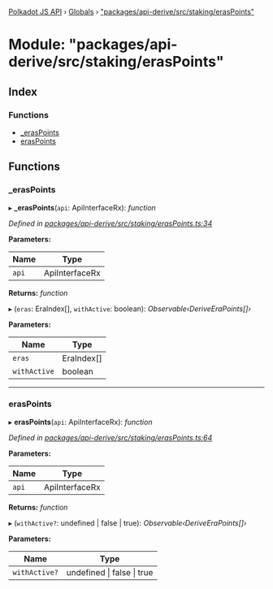 [Polkadot JS API](../README.md) › [Globals](../globals.md) › ["packages/api-derive/src/staking/erasPoints"](_packages_api_derive_src_staking_eraspoints_.md)

# Module: "packages/api-derive/src/staking/erasPoints"

## Index

### Functions

* [_erasPoints](_packages_api_derive_src_staking_eraspoints_.md#_eraspoints)
* [erasPoints](_packages_api_derive_src_staking_eraspoints_.md#eraspoints)

## Functions

###  _erasPoints

▸ **_erasPoints**(`api`: ApiInterfaceRx): *function*

*Defined in [packages/api-derive/src/staking/erasPoints.ts:34](https://github.com/polkadot-js/api/blob/014f08c7c/packages/api-derive/src/staking/erasPoints.ts#L34)*

**Parameters:**

Name | Type |
------ | ------ |
`api` | ApiInterfaceRx |

**Returns:** *function*

▸ (`eras`: EraIndex[], `withActive`: boolean): *Observable‹DeriveEraPoints[]›*

**Parameters:**

Name | Type |
------ | ------ |
`eras` | EraIndex[] |
`withActive` | boolean |

___

###  erasPoints

▸ **erasPoints**(`api`: ApiInterfaceRx): *function*

*Defined in [packages/api-derive/src/staking/erasPoints.ts:64](https://github.com/polkadot-js/api/blob/014f08c7c/packages/api-derive/src/staking/erasPoints.ts#L64)*

**Parameters:**

Name | Type |
------ | ------ |
`api` | ApiInterfaceRx |

**Returns:** *function*

▸ (`withActive?`: undefined | false | true): *Observable‹DeriveEraPoints[]›*

**Parameters:**

Name | Type |
------ | ------ |
`withActive?` | undefined &#124; false &#124; true |
